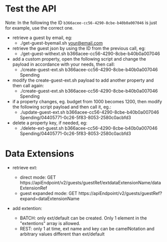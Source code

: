 # Test the API
Note: In the following the ID `b366acee-cc56-4290-8cbe-b40b0a007046` is just for example, use the correct one.

- retrieve a guest by email, eg:
    - ./get-guest-byemail.sh <your@email.com>
- retrieve the guest json by using the ID from the previous call, eg:
    - ./get-guest-withext.sh b366acee-cc56-4290-8cbe-b40b0a007046
- add a custom property, open the following script and change the payload in accordance with your needs, then call:
    - ./create-guest-ext.sh b366acee-cc56-4290-8cbe-b40b0a007046 Spending  
- modify the create-guest-ext.sh payload to add another property and then call again:
    - ./create-guest-ext.sh b366acee-cc56-4290-8cbe-b40b0a007046 Spending  
- if a property changes, eg. budget from 1000 becomes 1200, then modify the following script payload and then call it, eg.:
    - ./update-guest-ext.sh b366acee-cc56-4290-8cbe-b40b0a007046 Spending/04405771-0c26-5f83-8053-2580c0acbfd3
- delete a property key, if needed, eg:
    - ./delete-ext-guest.sh b366acee-cc56-4290-8cbe-b40b0a007046 Spending/04405771-0c26-5f83-8053-2580c0acbfd3

# Data Extensions
- retrieve ext: 
    - direct mode: GET https://apiEndpoint/v2/guests/guestRef/extdataExtensionName/dataExtensionRef
    - guest expanded mode: GET https://apiEndpoint/v2/guests/guestRef?expand=dataExtensionName

- add extention:
    - BATCH: only ext/default can be created. Only 1 element in the "extentions" array is allowed.
    - REST:  only 1 at time, ext name and key can be camelNotation and arbitrary values different than ext/default